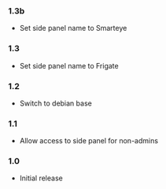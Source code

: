 ### 1.3b

- Set side panel name to Smarteye
### 1.3

- Set side panel name to Frigate
### 1.2

- Switch to debian base

### 1.1

- Allow access to side panel for non-admins

### 1.0

- Initial release